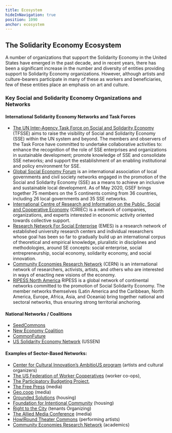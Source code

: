```yaml
---
title: Ecosystem
hideInNavigation: true
position: 1090
anchor: ecosystem
---
```


## The Solidarity Economy Ecosystem

A number of organizations that support the Solidarity Economy in the United States have emerged in the past decade, and in recent years, there has been a significant increase in the number and diversity of entities providing support to Solidarity Economy organizations. However, although artists and culture-bearers participate in many of these as workers and beneficiaries, few of these entities place an emphasis on art and culture.

### Key Social and Solidarity Economy Organizations and Networks

#### International Solidarity Economy Networks and Task Forces

- [The UN Inter-Agency Task Force on Social and Solidarity Economy](https://unsse.org/) (TFSSE) aims to raise the visibility of Social and Solidarity Economy (SSE) within the UN system and beyond. The members and observers of the Task Force have committed to undertake collaborative activities to: enhance the recognition of the role of SSE enterprises and organizations in sustainable development; promote knowledge of SSE and consolidate SSE networks; and support the establishment of an enabling institutional and policy environment for SSE.
- [Global Social Economy Forum](https://www.gsef-net.org/) is an international association of local governments and civil society networks engaged in the promotion of the Social and Solidarity Economy (SSE) as a means to achieve an inclusive and sustainable local development. As of May 2020, GSEF brings together 75 members on the 5 continents coming from 36 countries, including 26 local governments and 35 SSE networks.
- [International Centre of Research and Information on the Public, Social and Cooperative Economy](http://www.ciriec.uliege.be/en/) (CIRIEC) is a network of companies, organizations, and experts interested in economic activity oriented towards collective support.
- [Research Network For Social Enterprise](https://emes.net/) (EMES) is a research network of established university research centers and individual researchers whose goal has been so far to gradually build up an international corpus of theoretical and empirical knowledge, pluralistic in disciplines and methodologies, around SE concepts: social enterprise, social entrepreneurship, social economy, solidarity economy, and social innovation.
- [Community Economies Research Network](https://www.communityeconomies.org/about/ce-research-network-cern) (CERN) is an international network of researchers, activists, artists, and others who are interested in ways of enacting new visions of the economy.
- [RIPESS North America](http://www.ripess.org/continental-networks/north-america/?lang=en) RIPESS is a global network of continental networks committed to the promotion of Social Solidarity Economy. The member networks themselves (Latin America and the Caribbean, North America, Europe, Africa, Asia, and Oceania) bring together national and sectoral networks, thus ensuring strong territorial anchoring.

#### National Networks / Coalitions

- [SeedCommons](https://seedcommons.org/)
- [New Economy Coalition](https://neweconomy.net/)
- [CommonFuture](https://www.commonfuture.co/)
- [US Solidarity Economy Network](https://ussen.org/) (USSEN)

#### Examples of Sector-Based Networks:

- [Center for Cultural Innovation’s AmbitioUS program](https://ambitio-us.org/) (artists and cultural organizers)
- [The US Federation of Worker Cooperatives](https://www.usworker.coop/home/) (worker co-ops),
- [The Participatory Budgeting Project](https://www.participatorybudgeting.org/),
- [The Free Press](https://www.freepress.net/) (media)
- [Geo.coop](https://geo.coop/) (media)
- [Grounded Solutions](https://groundedsolutions.org/) (housing)
- [Foundation for Intentional Community](https://www.ic.org/) (housing)
- [Right to the City](https://righttothecity.org/) (tenants Organizing)
- [The Allied Media Conference](https://amc.alliedmedia.org/) (media)
- [HowlRound Theater Commons](https://howlround.com/) (performing artists)
- [Community Economies Research Network](https://www.communityeconomies.org/about/ce-research-network-cern) (academics)
